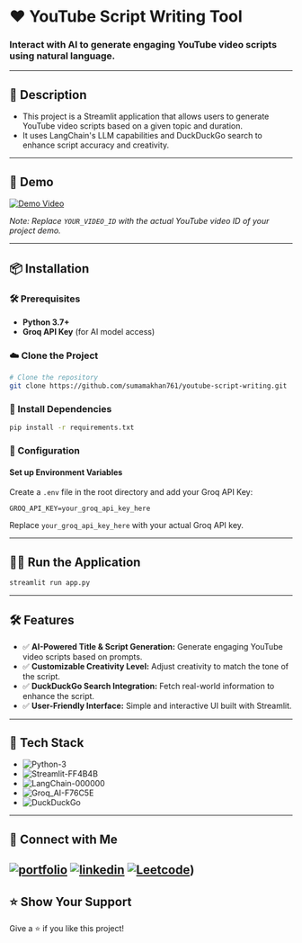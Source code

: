 # ❤️ YouTube Script Writing Tool

### Interact with AI to generate engaging YouTube video scripts using natural language.
---

## 📖 Description

- This project is a Streamlit application that allows users to generate YouTube video scripts based on a given topic and duration.
- It uses LangChain's LLM capabilities and DuckDuckGo search to enhance script accuracy and creativity.
---

## 🚀 Demo

[![Demo Video](https://img.youtube.com/vi/YOUR_VIDEO_ID/0.jpg)](https://www.youtube.com/watch?v=YOUR_VIDEO_ID)

*Note: Replace `YOUR_VIDEO_ID` with the actual YouTube video ID of your project demo.*

---

## 📦 Installation

### 🛠 Prerequisites

- **Python 3.7+**
- **Groq API Key** (for AI model access)

### ☁️ Clone the Project

```bash
# Clone the repository
git clone https://github.com/sumamakhan761/youtube-script-writing.git
```

### 💫 Install Dependencies

```bash
pip install -r requirements.txt
```

### 🔧 Configuration

#### Set up Environment Variables

Create a `.env` file in the root directory and add your Groq API Key:

```env
GROQ_API_KEY=your_groq_api_key_here
```

Replace `your_groq_api_key_here` with your actual Groq API key.

---

## 🏃‍♂️ Run the Application

```bash
streamlit run app.py
```

---

## 🛠 Features

- ✅ **AI-Powered Title & Script Generation:** Generate engaging YouTube video scripts based on prompts.
- ✅ **Customizable Creativity Level:** Adjust creativity to match the tone of the script.
- ✅ **DuckDuckGo Search Integration:** Fetch real-world information to enhance the script.
- ✅ **User-Friendly Interface:** Simple and interactive UI built with Streamlit.

---

## 🧰 Tech Stack

- ![Python-3](https://github.com/user-attachments/assets/294e5571-624e-4afa-afba-e8cbad2f2295)
- ![Streamlit-FF4B4B](https://github.com/user-attachments/assets/f7d93cc6-0297-4139-9d89-cbebbc843bb8)
- ![LangChain-000000](https://github.com/user-attachments/assets/826270ea-8df2-47ec-9693-a2c0792cec79)
- ![Groq_AI-F76C5E](https://github.com/user-attachments/assets/a0d4d1c9-062f-4429-a1c0-f0ba39a01377)
- ![DuckDuckGo](https://img.shields.io/badge/duckduckgo-de5833?style=for-the-badge&logo=duckduckgo&logoColor=white)


---
## 🔗 Connect with Me
[![portfolio](https://img.shields.io/badge/my_portfolio-000?style=for-the-badge&logo=ko-fi&logoColor=white)](https://portfoliosumama.vercel.app/)
[![linkedin](https://img.shields.io/badge/linkedin-0A66C2?style=for-the-badge&logo=linkedin&logoColor=white)](https://www.linkedin.com/in/sumama-khan)
[![Leetcode](https://img.shields.io/badge/Leetocode-1DA1F2?style=for-the-badge&logo=Leetcode&logoColor=yellow)](https://leetcode.com/u/sumamakhan))
---
## ⭐️ Show Your Support
Give a ⭐️ if you like this project!


